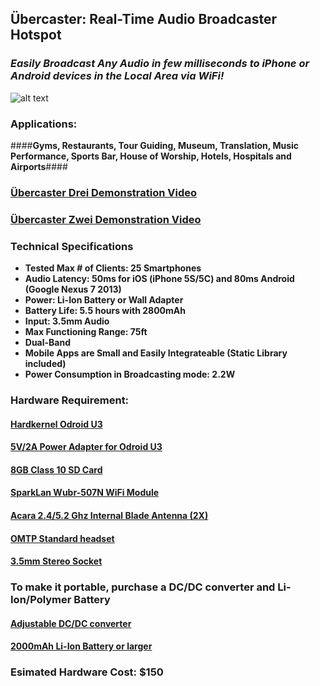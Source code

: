 ## Übercaster: Real-Time Audio Broadcaster Hotspot 
### *Easily Broadcast Any Audio in few milliseconds to iPhone or Android devices in the Local Area via WiFi!*

![alt text](http://i.imgur.com/hTGplOc.jpg)


### **Applications:** 
####**Gyms, Restaurants, Tour Guiding, Museum, Translation, Music Performance, Sports Bar, House of Worship, Hotels, Hospitals and Airports**####

### [Übercaster Drei Demonstration Video](http://vimeo.com/88467399)
### [Übercaster Zwei Demonstration Video](http://vimeo.com/85006122)

### Technical Specifications

* **Tested Max # of Clients: 25 Smartphones**
* **Audio Latency: 50ms for iOS (iPhone 5S/5C) and 80ms Android (Google Nexus 7 2013)**
* **Power: Li-Ion Battery or Wall Adapter**
* **Battery Life: 5.5 hours with 2800mAh**
* **Input: 3.5mm Audio**
* **Max Functioning Range: 75ft**
* **Dual-Band**
* **Mobile Apps are Small and Easily Integrateable (Static Library included)**
* **Power Consumption in Broadcasting mode: 2.2W**

### Hardware Requirement:

#### [Hardkernel Odroid U3](http://bit.ly/NO8V6h)

#### [5V/2A Power Adapter for Odroid U3]( http://bit.ly/OhMyWx)

#### [8GB Class 10 SD Card](http://amzn.to/1kJQihj)

#### [SparkLan Wubr-507N WiFi Module](http://bit.ly/N3P0Pk)

#### [Acara 2.4/5.2 Ghz Internal Blade Antenna (2X)](http://bit.ly/PoLKA9)

#### [OMTP Standard headset](http://bit.ly/1dMDwKy)

#### [3.5mm Stereo Socket](http://www.ebay.com/itm/5pcs-3-5mm-PCB-Mount-Stereo-Socket-Female-Switched-Audio-Panel-Chassis-Jack-1-8-/151234826935?pt=Guitar_Accessories&hash=item23364c52b7)

### To make it portable, purchase a DC/DC converter and Li-Ion/Polymer Battery 

#### [Adjustable DC/DC converter](http://bit.ly/PoMntz)

#### [2000mAh Li-Ion Battery or larger](http://bit.ly/1fn7elZ)

### Esimated Hardware Cost: $150






 
